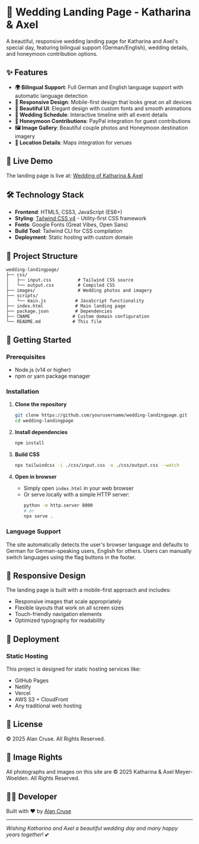 # 💒 Wedding Landing Page - Katharina & Axel

A beautiful, responsive wedding landing page for Katharina and Axel's special day, featuring bilingual support (German/English), wedding details, and honeymoon contribution options.

## ✨ Features

- **🌍 Bilingual Support**: Full German and English language support with automatic language detection
- **📱 Responsive Design**: Mobile-first design that looks great on all devices
- **🎨 Beautiful UI**: Elegant design with custom fonts and smooth animations
- **📅 Wedding Schedule**: Interactive timeline with all event details
- **💝 Honeymoon Contributions**: PayPal integration for guest contributions
- **🖼️ Image Gallery**: Beautiful couple photos and Honeymoon destination imagery
- **📍 Location Details**: Maps integration for venues

## 🚀 Live Demo

The landing page is live at: [Wedding of Katharina & Axel](https://katharina-and-axel.de)

## 🛠️ Technology Stack

- **Frontend**: HTML5, CSS3, JavaScript (ES6+)
- **Styling**: [Tailwind CSS v4](https://tailwindcss.com/) - Utility-first CSS framework
- **Fonts**: Google Fonts (Great Vibes, Open Sans)
- **Build Tool**: Tailwind CLI for CSS compilation
- **Deployment**: Static hosting with custom domain

## 📁 Project Structure

```
wedding-landingpage/
├── css/
│   ├── input.css          # Tailwind CSS source
│   └── output.css         # Compiled CSS
├── images/                # Wedding photos and imagery
├── scripts/
│   └── main.js           # JavaScript functionality
├── index.html            # Main landing page
├── package.json          # Dependencies
├── CNAME                # Custom domain configuration
└── README.md            # This file
```

## 🚀 Getting Started

### Prerequisites

- Node.js (v14 or higher)
- npm or yarn package manager

### Installation

1. **Clone the repository**
   ```bash
   git clone https://github.com/yourusername/wedding-landingpage.git
   cd wedding-landingpage
   ```

2. **Install dependencies**
   ```bash
   npm install
   ```

3. **Build CSS**
   ```bash
   npx tailwindcss -i ./css/input.css -o ./css/output.css --watch
   ```

4. **Open in browser**
   - Simply open `index.html` in your web browser
   - Or serve locally with a simple HTTP server:
     ```bash
     python -m http.server 8000
     # or
     npx serve .
     ```

### Language Support

The site automatically detects the user's browser language and defaults to German for German-speaking users, English for others. Users can manually switch languages using the flag buttons in the footer.

## 📱 Responsive Design

The landing page is built with a mobile-first approach and includes:
- Responsive images that scale appropriately
- Flexible layouts that work on all screen sizes
- Touch-friendly navigation elements
- Optimized typography for readability

## 🚀 Deployment

### Static Hosting

This project is designed for static hosting services like:
- GitHub Pages
- Netlify
- Vercel
- AWS S3 + CloudFront
- Any traditional web hosting

## 📄 License

© 2025 Alan Cruse. All Rights Reserved.

## 📸 Image Rights

All photographs and images on this site are © 2025 Katharina & Axel Meyer-Woelden. All Rights Reserved.

## 👨‍💻 Developer

Built with ❤️ by [Alan Cruse](https://alancruse.me)

---

*Wishing Katharina and Axel a beautiful wedding day and many happy years together! 💕*
